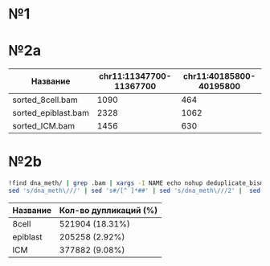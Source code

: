 # №1
# №2a
|Название	 |chr11:11347700-11367700|	chr11:40185800-40195800|
|--- |---|---|
|	sorted_8cell.bam	|1090	|464|
|	sorted_epiblast.bam	|2328|	1062|
|	sorted_ICM.bam |	1456|	630|
# №2b
```bash
!find dna_meth/ | grep .bam | xargs -I NAME echo nohup deduplicate_bismark --bam --paired -o NAME NAME \> NAME \& | \
sed 's/dna_meth\///' | sed 's#/[^ ]*##' | sed 's/dna_meth\///2' |  sed 's#/[^ ]*#.out#2' | bash
```
|Название	 |Кол-во дупликаций (%) |
|--- |---|
|	8cell	| 521904 (18.31%) |
|	epiblast	|	205258 (2.92%) |
|	ICM |		377882 (9.08%) |
